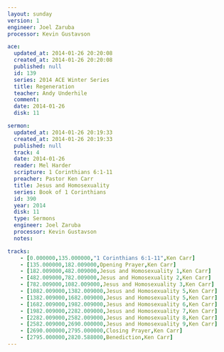 ```yaml
---
layout: sunday
version: 1
engineer: Joel Zaruba
processor: Kevin Gustavson

ace:
  updated_at: 2014-01-26 20:20:08
  created_at: 2014-01-26 20:20:08
  published: null
  id: 139
  series: 2014 ACE Winter Series
  title: Regeneration
  teacher: Andy Underhile
  comment: 
  date: 2014-01-26
  disk: 11

sermon:
  updated_at: 2014-01-26 20:19:33
  created_at: 2014-01-26 20:19:33
  published: null
  track: 4
  date: 2014-01-26
  reader: Mel Harder
  scripture: 1 Corinthians 6:1-11
  preacher: Pastor Ken Carr
  title: Jesus and Homosexuality
  series: Book of 1 Corinthians
  id: 390
  year: 2014
  disk: 11
  type: Sermons
  engineer: Joel Zaruba
  processor: Kevin Gustavson
  notes: 

tracks:
    - [0.000000,135.000000,"1 Corinthians 6:1-11",Ken Carr]
    - [135.000000,182.009000,Opening Prayer,Ken Carr]
    - [182.009000,482.009000,Jesus and Homosexuality 1,Ken Carr]
    - [482.009000,782.009000,Jesus and Homosexuality 2,Ken Carr]
    - [782.009000,1082.009000,Jesus and Homosexuality 3,Ken Carr]
    - [1082.009000,1382.009000,Jesus and Homosexuality 5,Ken Carr]
    - [1382.009000,1682.009000,Jesus and Homosexuality 5,Ken Carr]
    - [1682.009000,1982.009000,Jesus and Homosexuality 6,Ken Carr]
    - [1982.009000,2282.009000,Jesus and Homosexuality 7,Ken Carr]
    - [2282.009000,2582.009000,Jesus and Homosexuality 8,Ken Carr]
    - [2582.009000,2690.000000,Jesus and Homosexuality 9,Ken Carr]
    - [2690.000000,2795.000000,Closing Prayer,Ken Carr]
    - [2795.000000,2820.588000,Benediction,Ken Carr]
---
```

